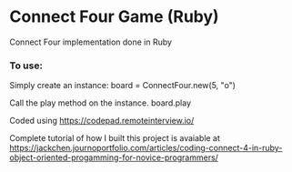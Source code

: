 # Connect Four Game (Ruby)
Connect Four implementation done in Ruby 

<h3>To use:</h3>
Simply create an instance:
board = ConnectFour.new(5, "o")

Call the play method on the instance.
board.play 

Coded using https://codepad.remoteinterview.io/

Complete tutorial of how I built this project is avaiable at https://jackchen.journoportfolio.com/articles/coding-connect-4-in-ruby-object-oriented-progamming-for-novice-programmers/



